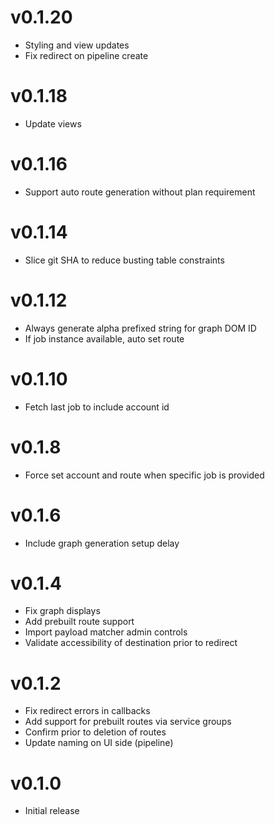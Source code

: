 # v0.1.20
* Styling and view updates
* Fix redirect on pipeline create

# v0.1.18
* Update views

# v0.1.16
* Support auto route generation without plan requirement

# v0.1.14
* Slice git SHA to reduce busting table constraints

# v0.1.12
* Always generate alpha prefixed string for graph DOM ID
* If job instance available, auto set route

# v0.1.10
* Fetch last job to include account id

# v0.1.8
* Force set account and route when specific job is provided

# v0.1.6
* Include graph generation setup delay

# v0.1.4
* Fix graph displays
* Add prebuilt route support
* Import payload matcher admin controls
* Validate accessibility of destination prior to redirect

# v0.1.2
* Fix redirect errors in callbacks
* Add support for prebuilt routes via service groups
* Confirm prior to deletion of routes
* Update naming on UI side (pipeline)

# v0.1.0
* Initial release
